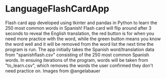 # LanguageFlashCardApp
Flash card app developed using tkinter and pandas in Python to learn the 250 most common words in Spanish!
Flash card will flip around after 3 seconds to reveal the English translation, the red button is for when you need more practice with the word, while the green button means you know the word well and it will be removed from the word list the next time the program is run.
The app initially takes the Spanish word/translation data from "spanishflash.csv" consisting of the 250 most common Spanish words.
In ensuing iterations of the program, words will be taken from "to_learn.csv", which removes the words the user confirmed they don't need practice on.
Images from @angelabauer
